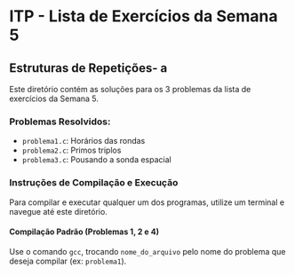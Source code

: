 # ITP - Lista de Exercícios da Semana 5

## Estruturas de Repetições- a
Este diretório contém as soluções para os 3 problemas da lista de exercícios da Semana 5.

### Problemas Resolvidos:
- `problema1.c`: Horários das rondas
- `problema2.c`: Primos triplos
- `problema3.c`: Pousando a sonda espacial


### Instruções de Compilação e Execução

Para compilar e executar qualquer um dos programas, utilize um terminal e navegue até este diretório.

#### Compilação Padrão (Problemas 1, 2 e 4)
Use o comando `gcc`, trocando `nome_do_arquivo` pelo nome do problema que deseja compilar (ex: `problema1`).